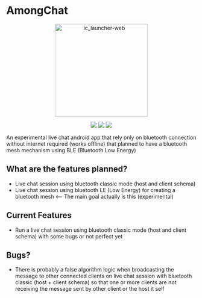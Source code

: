 # AmongChat

<p align="center">
  <img width="246" height="246" alt="ic_launcher-web" src="https://github.com/user-attachments/assets/c5d481ad-0eeb-449d-8705-b92d45321a55" />
</p>

<p align="center">
  <img src="https://github.com/Fredo-Ronan/AmongChat/actions/workflows/amongchat-ci.yml/badge.svg"/>
  <img src="https://img.shields.io/github/contributors/fredo-ronan/AmongChat"/>
  <img src="https://img.shields.io/github/last-commit/fredo-ronan/AmongChat"/>
</p>

An experimental live chat android app that rely only on bluetooth connection without internet required (works offline) that planned to have a bluetooth mesh mechanism using BLE (Bluetooth Low Energy)

## What are the features planned?
- Live chat session using bluetooth classic mode (host and client schema)
- Live chat session using bluetooth LE (Low Energy) for creating a bluetooth mesh <-- The main goal actually is this (experimental)

## Current Features
- Run a live chat session using bluetooth classic mode (host and client schema) with some bugs or not perfect yet

## Bugs?
- There is probably a false algorithm logic when broadcasting the message to other connected clients on live chat session with bluetooth classic (host + client schema) so that one or more clients are not receiving the message sent by other client or the host it self
